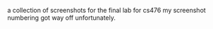 a collection of screenshots for the final lab for cs476
my screenshot numbering got way off unfortunately.
